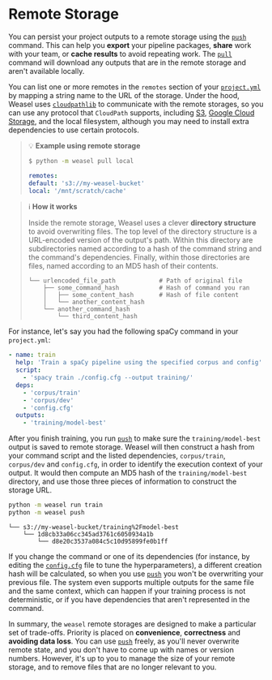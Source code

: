 # Remote Storage

You can persist your project outputs to a remote storage using the
[`push`](../cli.md#arrow_up-push) command. This can help you **export** your
pipeline packages, **share** work with your team, or **cache results** to avoid
repeating work. The [`pull`](../cli.md#arrow_down-pull) command will download
any outputs that are in the remote storage and aren't available locally.

You can list one or more remotes in the `remotes` section of your
[`project.yml`](./directory-and-assets.md#projectyml) by mapping a string name
to the URL of the storage. Under the hood, Weasel uses
[`cloudpathlib`](https://cloudpathlib.drivendata.org/) to communicate with the
remote storages, so you can use any protocol that `CloudPath` supports,
including [S3](https://aws.amazon.com/s3/),
[Google Cloud Storage](https://cloud.google.com/storage), and the local
filesystem, although you may need to install extra dependencies to use certain
protocols.

> :bulb: **Example using remote storage**
>
> ```bash
> $ python -m weasel pull local
> ```
>
> ```yaml title="project.yml"
> remotes:
> default: 's3://my-weasel-bucket'
> local: '/mnt/scratch/cache'
> ```

> :information_source: **How it works**
>
> Inside the remote storage, Weasel uses a clever **directory structure** to
> avoid overwriting files. The top level of the directory structure is a
> URL-encoded version of the output's path. Within this directory are
> subdirectories named according to a hash of the command string and the
> command's dependencies. Finally, within those directories are files, named
> according to an MD5 hash of their contents.
>
> ```
> └── urlencoded_file_path            # Path of original file
>     ├── some_command_hash           # Hash of command you ran
>     │   ├── some_content_hash       # Hash of file content
>     │   └── another_content_hash
>     └── another_command_hash
>         └── third_content_hash
> ```

For instance, let's say you had the following spaCy command in your
`project.yml`:

```yaml title="project.yml"
- name: train
  help: 'Train a spaCy pipeline using the specified corpus and config'
  script:
    - 'spacy train ./config.cfg --output training/'
  deps:
    - 'corpus/train'
    - 'corpus/dev'
    - 'config.cfg'
  outputs:
    - 'training/model-best'
```

After you finish training, you run [`push`](../cli.md#arrow_up-push) to make
sure the `training/model-best` output is saved to remote storage. Weasel will
then construct a hash from your command script and the listed dependencies,
`corpus/train`, `corpus/dev` and `config.cfg`, in order to identify the
execution context of your output. It would then compute an MD5 hash of the
`training/model-best` directory, and use those three pieces of information to
construct the storage URL.

```bash
python -m weasel run train
python -m weasel push
```

```title="Overview of the S3 bucket"
└── s3://my-weasel-bucket/training%2Fmodel-best
    └── 1d8cb33a06cc345ad3761c6050934a1b
        └── d8e20c3537a084c5c10d95899fe0b1ff
```

If you change the command or one of its dependencies (for instance, by editing
the [`config.cfg`](https://spacy.io/usage/training#config) file to tune the
hyperparameters), a different creation hash will be calculated, so when you use
[`push`](../cli.md#arrow_up-push) you won't be overwriting your previous file.
The system even supports multiple outputs for the same file and the same
context, which can happen if your training process is not deterministic, or if
you have dependencies that aren't represented in the command.

In summary, the `weasel` remote storages are designed to make a particular set
of trade-offs. Priority is placed on **convenience**, **correctness** and
**avoiding data loss**. You can use [`push`](../cli.md#arrow_up-push) freely, as
you'll never overwrite remote state, and you don't have to come up with names or
version numbers. However, it's up to you to manage the size of your remote
storage, and to remove files that are no longer relevant to you.
